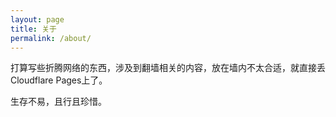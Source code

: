 ```yaml
---
layout: page
title: 关于
permalink: /about/
---
```

打算写些折腾网络的东西，涉及到翻墙相关的内容，放在墙内不太合适，就直接丢Cloudflare Pages上了。

生存不易，且行且珍惜。